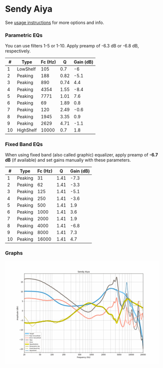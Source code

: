 # Sendy Aiya
See [usage instructions](https://github.com/jaakkopasanen/AutoEq#usage) for more options and info.

### Parametric EQs
You can use filters 1-5 or 1-10. Apply preamp of -6.3 dB or -6.8 dB, respectively.

|   # | Type      |   Fc (Hz) |    Q |   Gain (dB) |
|-----|-----------|-----------|------|-------------|
|   1 | LowShelf  |       105 | 0.7  |        -6   |
|   2 | Peaking   |       188 | 0.82 |        -5.1 |
|   3 | Peaking   |       890 | 0.74 |         4.4 |
|   4 | Peaking   |      4354 | 1.55 |        -8.4 |
|   5 | Peaking   |      7771 | 1.01 |         7.6 |
|   6 | Peaking   |        69 | 1.89 |         0.8 |
|   7 | Peaking   |       120 | 2.49 |        -0.6 |
|   8 | Peaking   |      1945 | 3.35 |         0.9 |
|   9 | Peaking   |      2629 | 4.71 |        -1.1 |
|  10 | HighShelf |     10000 | 0.7  |         1.8 |

### Fixed Band EQs
When using fixed band (also called graphic) equalizer, apply preamp of **-6.7 dB** (if available) and set gains manually with these parameters.

|   # | Type    |   Fc (Hz) |    Q |   Gain (dB) |
|-----|---------|-----------|------|-------------|
|   1 | Peaking |        31 | 1.41 |        -7.3 |
|   2 | Peaking |        62 | 1.41 |        -3.3 |
|   3 | Peaking |       125 | 1.41 |        -5.1 |
|   4 | Peaking |       250 | 1.41 |        -3.6 |
|   5 | Peaking |       500 | 1.41 |         1.9 |
|   6 | Peaking |      1000 | 1.41 |         3.6 |
|   7 | Peaking |      2000 | 1.41 |         1.9 |
|   8 | Peaking |      4000 | 1.41 |        -6.8 |
|   9 | Peaking |      8000 | 1.41 |         7.3 |
|  10 | Peaking |     16000 | 1.41 |         4.7 |

### Graphs
![](./Sendy%20Aiya.png)
